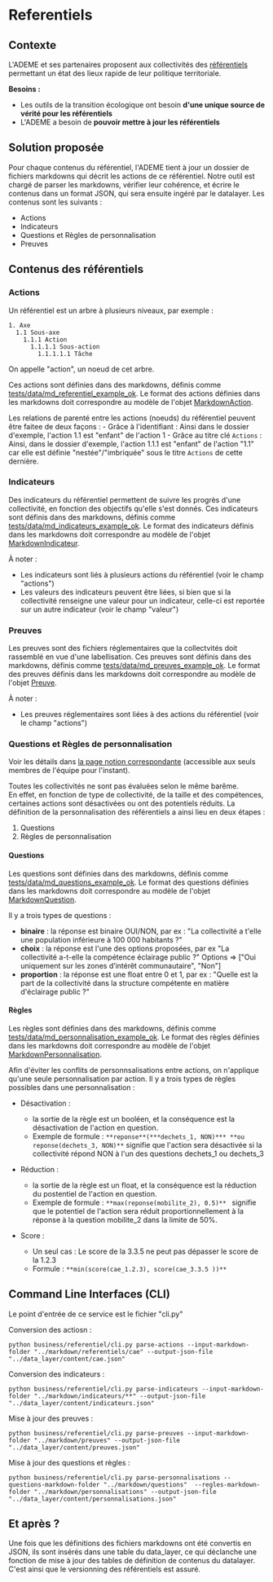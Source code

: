 # Referentiels

## Contexte
L'ADEME et ses partenaires proposent aux collectivités des [référentiels](https://territoireengagetransitionecologique.ademe.fr/) permettant un état des lieux rapide de leur politique territoriale. 

**Besoins :**
- Les outils de la transition écologique ont besoin **d'une unique source de vérité pour les référentiels**
- L'ADEME a besoin de **pouvoir mettre à jour les référentiels**

## Solution proposée
Pour chaque contenus du référentiel, l'ADEME tient à jour un dossier de fichiers markdowns qui décrit les actions de ce référentiel. Notre outil est chargé de parser les markdowns, vérifier leur cohérence, et écrire le contenus dans un format JSON, qui sera ensuite ingéré par le datalayer. 
Les contenus sont les suivants : 
  - Actions
  - Indicateurs 
  - Questions et Règles de personnalisation
  - Preuves 

## Contenus des référentiels
### Actions 
Un référentiel est un arbre à plusieurs niveaux, par exemple : 
```
1. Axe
  1.1 Sous-axe
    1.1.1 Action 
      1.1.1.1 Sous-action 
        1.1.1.1.1 Tâche 
```
On appelle "action", un noeud de cet arbre.

Ces actions sont définies dans des markdowns, définis comme [tests/data/md_referentiel_example_ok]("tests/data/md_referentiel_example_ok").
Le format des actions définies dans les markdowns doit correspondre au modèle de l'objet [MarkdownAction](business/referentiel/convert_actions.py). 

Les relations de parenté entre les actions (noeuds) du référentiel peuvent être faitee de deux façons : 
      - Grâce à l'identifiant : Ainsi dans le dossier d'exemple, l'action 1.1 est "enfant" de l'action 1 
      - Grâce au titre clé `Actions` : Ainsi, dans le dossier d'exemple, l'action 1.1.1 est "enfant" de l'action "1.1" car elle est définie "nestée"/"imbriquée" sous le titre `Actions` de cette dernière.

### Indicateurs 
Des indicateurs du référentiel permettent de suivre les progrès d'une collectivité, en fonction des objectifs qu'elle s'est donnés. 
Ces indicateurs sont définis dans des markdowns, définis comme [tests/data/md_indicateurs_example_ok]("tests/data/md_indicateurs_example_ok/indicateur_example.md").
Le format des indicateurs définis dans les markdowns doit correspondre au modèle de l'objet [MarkdownIndicateur](business/referentiel/convert_indicateurs.py). 

À noter : 
 - Les indicateurs sont liés à plusieurs actions du référentiel (voir le champ "actions")
 - Les valeurs des indicateurs peuvent être liées, si bien que si la collectivité renseigne une valeur pour un indicateur, celle-ci est reportée sur un autre indicateur (voir le champ "valeur") 

### Preuves 
Les preuves sont des fichiers réglementaires que la collectvités doit rassemblé en vue d'une labellisation. 
Ces preuves sont définis dans des markdowns, définis comme [tests/data/md_preuves_example_ok]("tests/data/md_preuves_example_ok/preuve_example.md").
Le format des preuves définis dans les markdowns doit correspondre au modèle de l'objet [Preuve](business/referentiel/convert_preuves.py). 

À noter : 
 - Les preuves réglementaires sont liées à des actions du référentiel (voir le champ "actions")

### Questions et Règles de personnalisation
Voir les détails dans [la page notion correspondante](https://www.notion.so/territoires-en-transitions/Personnalisation-du-r-f-rentiel-84af6ab9922d4a6a957de2b5bcfced16) (accessible aux seuls membres de l'équipe pour l'instant).

Toutes les collectivités ne sont pas évaluées selon le même barême.  
En effet, en fonction de type de collectivité, de la taille et des compétences, certaines actions sont désactivées ou ont des potentiels réduits. 
La définition de la personnalisation des référentiels a ainsi lieu en deux étapes : 
 1. Questions 
 2. Règles de personnalisation 

#### Questions

Les questions sont définies dans des markdowns, définis comme [tests/data/md_questions_example_ok]("tests/data/md_questions_example_ok/question_example.md").
Le format des questions définies dans les markdowns doit correspondre au modèle de l'objet [MarkdownQuestion](business/referentiel/parse_questions.py). 

Il y a trois types de questions :
- **binaire** : la réponse est binaire OUI/NON, par ex : "La collectivité a t'elle une population inférieure à 100 000 habitants ?"
- **choix** : la réponse est l'une des options proposées, par ex "La collectivité a-t-elle la compétence éclairage public ?" Options => ["Oui  uniquement sur les zones d’intérêt communautaire", "Non"]
- **proportion** : la réponse est une float entre 0 et 1, par ex : "Quelle est la part de la collectivité dans la structure compétente en matière d'éclairage public ?"
    
    
#### Règles
Les règles sont définies dans des markdowns, définis comme [tests/data/md_personnalisation_example_ok]("tests/data/md_personnalisation_example_ok/regles_example.md").
Le format des règles définies dans les markdowns doit correspondre au modèle de l'objet [MarkdownPersonnalisation](business/referentiel/parse_regles.py). 

Afin d'éviter les conflits de personnsalisations entre actions, on n'applique qu'une seule personnalisation par action. 
Il y a trois types de règles possibles dans une personnalisation : 
  - Désactivation : 
    - la sortie de la règle est un booléen, et la conséquence est la désactivation de l'action en question.
    - Exemple de formule : `**reponse**(***dechets_1, NON)*** **ou reponse(dechets_3, NON)**` signifie que l'action sera désactivée si la collectivité répond NON à l'un des questions dechets_1 ou dechets_3
    
  - Réduction : 
    - la sortie de la règle est un float, et la conséquence est la réduction du postentiel de l'action en question. 
    - Exemple de formule : `**max(reponse(mobilite_2), 0.5)** ` signifie que le potentiel de l'action sera réduit proportionnellement à la réponse à la question mobilite_2 dans la limite de 50%. 

  - Score :  
    - Un seul cas : Le score de la 3.3.5 ne peut pas dépasser le score de la 1.2.3
    - Formule : `**min(score(cae_1.2.3), score(cae_3.3.5 ))** ` 


## Command Line Interfaces (CLI)
Le point d'entrée de ce service est le fichier "cli.py"

Conversion des actiosn : 

```
python business/referentiel/cli.py parse-actions --input-markdown-folder "../markdown/referentiels/cae" --output-json-file "../data_layer/content/cae.json"
``` 

Conversion des indicateurs : 

```
python business/referentiel/cli.py parse-indicateurs --input-markdown-folder "../markdown/indicateurs/**" --output-json-file "../data_layer/content/indicateurs.json"
```

Mise à jour des preuves : 

  ```
  python business/referentiel/cli.py parse-preuves --input-markdown-folder "../markdown/preuves" --output-json-file "../data_layer/content/preuves.json"
  ```

Mise à jour des questions et règles :
```
python business/referentiel/cli.py parse-personnalisations --questions-markdown-folder "../markdown/questions"  --regles-markdown-folder "../markdown/personnalisations" --output-json-file "../data_layer/content/personnalisations.json"
```

## Et après ? 
Une fois que les définitions des fichiers markdowns ont été convertis en JSON, ils sont insérés dans une table du data_layer,
ce qui déclanche une fonction de mise à jour des tables de définition de contenus du datalayer. C'est ainsi que le versionning des référentiels 
est assuré. 